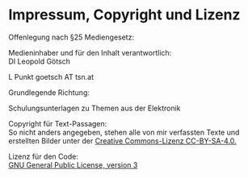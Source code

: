 # Impressum, Copyright und Lizenz
Offenlegung nach §25 Mediengesetz:

Medieninhaber und für den Inhalt verantwortlich:  
DI Leopold Götsch

L Punkt goetsch AT tsn.at

Grundlegende Richtung:

Schulungsunterlagen zu Themen aus der Elektronik

Copyright für Text-Passagen:  
So nicht anders angegeben, stehen alle von mir verfassten Texte und erstellten Bilder unter der 
[Creative Commons-Lizenz CC-BY-SA-4.0.](https://creativecommons.org/licenses/by-sa/4.0/legalcode)

Lizenz für den Code:  
[GNU General Public License, version 3](http://www.gnu.org/licenses/gpl.html)


